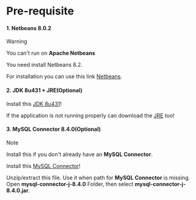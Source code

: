 # Pre-requisite

#### 1. Netbeans 8.0.2

> [!warning]
> You can't run on **Apache Netbeans**

You need install Netbeans 8.2.

For installation you can use this link [Netbeans](https://dlc-cdn.sun.com/netbeans/8.0.2/final/bundles/netbeans-8.0.2-windows.exe).

#### 2. JDK 8u431 + JRE(Optional)

Install this [JDK 8u431](https://www.oracle.com/br/java/technologies/javase/javase8u211-later-archive-downloads.html)!

If the application is not running properly can download the [JRE](https://www.oracle.com/br/java/technologies/javase/javase8u211-later-archive-downloads.html) too!

#### 3. MySQL Connector 8.4.0(Optional)
> [!NOTE]
> Install this if you don't already have an **MySQL Connector**.

Install this [MySQL Connector](https://cdn.mysql.com/archives/mysql-connector-java-8.4/mysql-connector-j-8.4.0.zip)!

Unzip/extract this file. Use it when path for **MySQL Connector** is missing. Open **mysql-connector-j-8.4.0** Folder, then select **mysql-connector-j-8.4.0.jar**.

